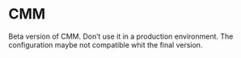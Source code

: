 # CMM
Beta version of CMM.
Don’t use it in a production environment. The configuration maybe not compatible whit the final version.
